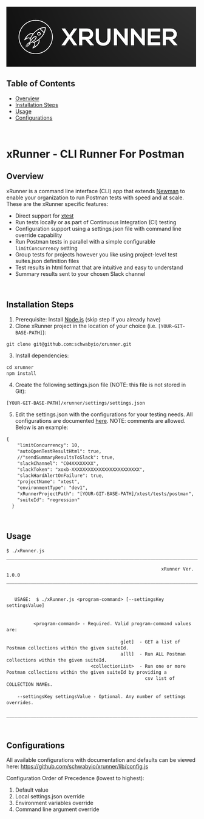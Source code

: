 ![xRunner Image](./resources/images/xrunner-logo-500.png)
<!-- ![Postman Image](https://assets.getpostman.com/common-share/postman-logo-horizontal-320x132.png) -->


## Table of Contents
- [Overview](#overview)
- [Installation Steps](#installation-steps)
- [Usage](#usage)
- [Configurations](#configurations)


<br>

# xRunner - CLI Runner For Postman

## Overview
xRunner is a command line interface (CLI) app that extends [Newman](https://github.com/postmanlabs/newman) to enable your organization to run Postman tests with speed and at scale. These are the xRunner specific features:
* Direct support for [xtest](https://github.com/schwabyio/xtest)
* Run tests locally or as part of Continuous Integration (CI) testing
* Configuration support using a settings.json file with command line override capability
* Run Postman tests in parallel with a simple configurable `limitConcurrency` setting
* Group tests for projects however you like using project-level test suites.json definition files
* Test results in html format that are intuitive and easy to understand
* Summary results sent to your chosen Slack channel

<br>


## Installation Steps
1. Prerequisite: Install [Node.js](https://nodejs.org/en/download/) (skip step if you already have)
2. Clone xRunner project in the location of your choice (i.e. `[YOUR-GIT-BASE-PATH]`):
```console
git clone git@github.com:schwabyio/xrunner.git
```
3. Install dependencies:
```console
cd xrunner
npm install
```
4. Create the following settings.json file (NOTE: this file is not stored in Git):
```console
[YOUR-GIT-BASE-PATH]/xrunner/settings/settings.json
```
5. Edit the settings.json with the configurations for your testing needs. All configurations are documented [here](lib/config.js). NOTE: comments are allowed. Below is an example:
```console
{
    "limitConcurrency": 10,
    "autoOpenTestResultHtml": true,
    //"sendSummaryResultsToSlack": true,
    "slackChannel": "C04XXXXXXXX",
    "slackToken": "xoxb-XXXXXXXXXXXXXXXXXXXXXXXXX",
    "slackHardAlertOnFailure": true,
    "projectName": "xtest",
    "environmentType": "dev1",
    "xRunnerProjectPath": "[YOUR-GIT-BASE-PATH]/xtest/tests/postman",
    "suiteId": "regression"
  }
```

<br>


## Usage
```console
$ ./xRunner.js 
__________________________________________________________________________________________________________________________________
                                                                                                                                  
                                                         xRunner Ver. 1.0.0
__________________________________________________________________________________________________________________________________


   USAGE:  $ ./xRunner.js <program-command> [--settingsKey settingsValue]


          <program-command> - Required. Valid program-command values are:

                                          g[et]  - GET a list of Postman collections within the given suiteId.
                                          a[ll]  - Run ALL Postman collections within the given suiteId.
                               <collectionList>  - Run one or more Postman collections within the given suiteId by providing a
                                                   csv list of COLLECTION NAMEs.

    --settingsKey settingsValue - Optional. Any number of settings overrides.

__________________________________________________________________________________________________________________________________
```

<br>

## Configurations
All available configurations with documentation and defaults can be viewed here:
https://github.com/schwabyio/xrunner/lib/config.js

Configuration Order of Precedence (lowest to highest):
1. Default value
2. Local settings.json override
3. Environment variables override
4. Command line argument override
